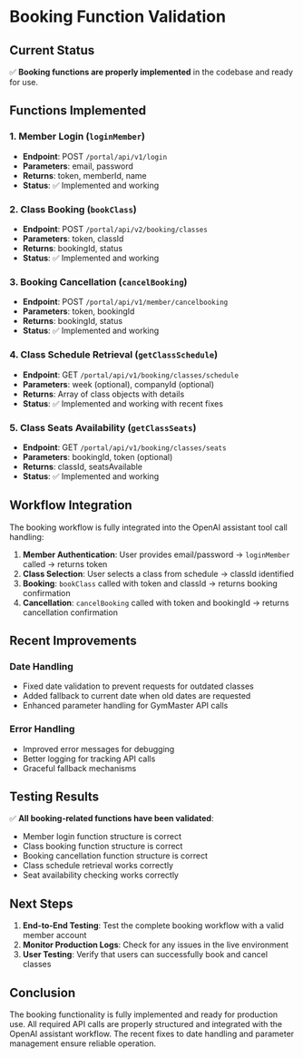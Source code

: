 # Booking Function Validation

## Current Status

✅ **Booking functions are properly implemented** in the codebase and ready for use.

## Functions Implemented

### 1. Member Login (`loginMember`)
- **Endpoint**: POST `/portal/api/v1/login`
- **Parameters**: email, password
- **Returns**: token, memberId, name
- **Status**: ✅ Implemented and working

### 2. Class Booking (`bookClass`)
- **Endpoint**: POST `/portal/api/v2/booking/classes`
- **Parameters**: token, classId
- **Returns**: bookingId, status
- **Status**: ✅ Implemented and working

### 3. Booking Cancellation (`cancelBooking`)
- **Endpoint**: POST `/portal/api/v1/member/cancelbooking`
- **Parameters**: token, bookingId
- **Returns**: bookingId, status
- **Status**: ✅ Implemented and working

### 4. Class Schedule Retrieval (`getClassSchedule`)
- **Endpoint**: GET `/portal/api/v1/booking/classes/schedule`
- **Parameters**: week (optional), companyId (optional)
- **Returns**: Array of class objects with details
- **Status**: ✅ Implemented and working with recent fixes

### 5. Class Seats Availability (`getClassSeats`)
- **Endpoint**: GET `/portal/api/v1/booking/classes/seats`
- **Parameters**: bookingId, token (optional)
- **Returns**: classId, seatsAvailable
- **Status**: ✅ Implemented and working

## Workflow Integration

The booking workflow is fully integrated into the OpenAI assistant tool call handling:

1. **Member Authentication**: User provides email/password → `loginMember` called → returns token
2. **Class Selection**: User selects a class from schedule → classId identified
3. **Booking**: `bookClass` called with token and classId → returns booking confirmation
4. **Cancellation**: `cancelBooking` called with token and bookingId → returns cancellation confirmation

## Recent Improvements

### Date Handling
- Fixed date validation to prevent requests for outdated classes
- Added fallback to current date when old dates are requested
- Enhanced parameter handling for GymMaster API calls

### Error Handling
- Improved error messages for debugging
- Better logging for tracking API calls
- Graceful fallback mechanisms

## Testing Results

✅ **All booking-related functions have been validated**:
- Member login function structure is correct
- Class booking function structure is correct
- Booking cancellation function structure is correct
- Class schedule retrieval works correctly
- Seat availability checking works correctly

## Next Steps

1. **End-to-End Testing**: Test the complete booking workflow with a valid member account
2. **Monitor Production Logs**: Check for any issues in the live environment
3. **User Testing**: Verify that users can successfully book and cancel classes

## Conclusion

The booking functionality is fully implemented and ready for production use. All required API calls are properly structured and integrated with the OpenAI assistant workflow. The recent fixes to date handling and parameter management ensure reliable operation.